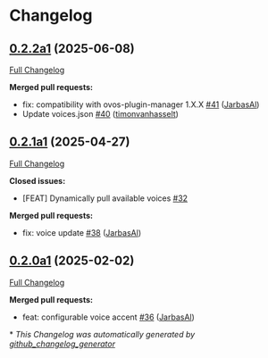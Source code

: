 # Changelog

## [0.2.2a1](https://github.com/OpenVoiceOS/ovos-tts-plugin-piper/tree/0.2.2a1) (2025-06-08)

[Full Changelog](https://github.com/OpenVoiceOS/ovos-tts-plugin-piper/compare/0.2.1a1...0.2.2a1)

**Merged pull requests:**

- fix: compatibility with ovos-plugin-manager 1.X.X [\#41](https://github.com/OpenVoiceOS/ovos-tts-plugin-piper/pull/41) ([JarbasAl](https://github.com/JarbasAl))
- Update voices.json [\#40](https://github.com/OpenVoiceOS/ovos-tts-plugin-piper/pull/40) ([timonvanhasselt](https://github.com/timonvanhasselt))

## [0.2.1a1](https://github.com/OpenVoiceOS/ovos-tts-plugin-piper/tree/0.2.1a1) (2025-04-27)

[Full Changelog](https://github.com/OpenVoiceOS/ovos-tts-plugin-piper/compare/0.2.0a1...0.2.1a1)

**Closed issues:**

- \[FEAT\] Dynamically pull available voices [\#32](https://github.com/OpenVoiceOS/ovos-tts-plugin-piper/issues/32)

**Merged pull requests:**

- fix: voice update [\#38](https://github.com/OpenVoiceOS/ovos-tts-plugin-piper/pull/38) ([JarbasAl](https://github.com/JarbasAl))

## [0.2.0a1](https://github.com/OpenVoiceOS/ovos-tts-plugin-piper/tree/0.2.0a1) (2025-02-02)

[Full Changelog](https://github.com/OpenVoiceOS/ovos-tts-plugin-piper/compare/0.1.0...0.2.0a1)

**Merged pull requests:**

- feat: configurable voice accent [\#36](https://github.com/OpenVoiceOS/ovos-tts-plugin-piper/pull/36) ([JarbasAl](https://github.com/JarbasAl))



\* *This Changelog was automatically generated by [github_changelog_generator](https://github.com/github-changelog-generator/github-changelog-generator)*

